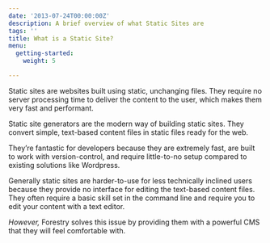 ```yaml
---
date: '2013-07-24T00:00:00Z'
description: A brief overview of what Static Sites are
tags: ''
title: What is a Static Site?
menu:
  getting-started:
    weight: 5

---
```

Static sites are websites built using static, unchanging files. They require no server processing time to deliver the content to the user, which makes them very fast and performant.

Static site generators are the modern way of building static sites. They convert simple, text-based content files in static files ready for the web. 

They’re fantastic for developers because they are extremely fast, are built to work with version-control, and require little-to-no setup compared to existing solutions like Wordpress.

Generally static sites are harder-to-use for less technically inclined users because they provide no interface for editing the text-based content files. They often require a basic skill set in the command line and require you to edit your content with a text editor.

*However,* Forestry solves this issue by providing them with a powerful CMS that they will feel comfortable with.
